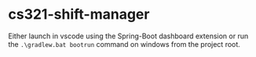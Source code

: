 # cs321-shift-manager

Either launch in vscode using the Spring-Boot dashboard extension or run the `.\gradlew.bat bootrun` command on windows from the project root.